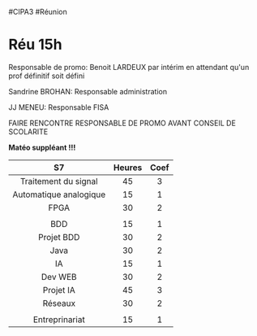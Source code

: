 #CIPA3 #Réunion
# Réu 15h
Responsable de promo: Benoit LARDEUX par intérim en attendant qu'un prof définitif soit défini

Sandrine BROHAN: Responsable administration

JJ MENEU: Responsable FISA

FAIRE RENCONTRE RESPONSABLE DE PROMO AVANT CONSEIL DE SCOLARITE

**Matéo suppléant !!!**


|           S7           | Heures | Coef |
| :--------------------: | :----: | :--: |
|  Traitement du signal  |   45   |  3   |
| Automatique analogique |   15   |  1   |
|          FPGA          |   30   |  2   |
|                        |        |      |
|          BDD           |   15   |  1   |
|       Projet BDD       |   30   |  2   |
|          Java          |   30   |  2   |
|           IA           |   15   |  1   |
|        Dev WEB         |   30   |  2   |
|       Projet IA        |   45   |  3   |
|        Réseaux         |   30   |  2   |
|                        |        |      |
|     Entreprinariat     |   15   |  1   |
